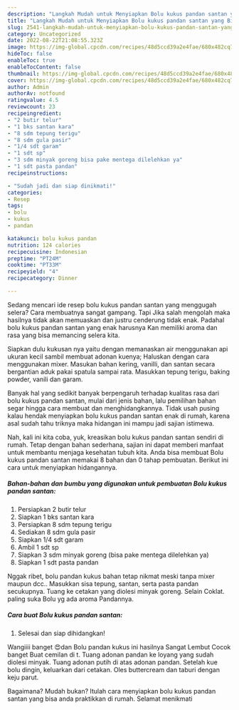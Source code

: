```yaml
---
description: "Langkah Mudah untuk Menyiapkan Bolu kukus pandan santan yang Bisa Manjain Lidah, Buat Buka Puasa Enak"
title: "Langkah Mudah untuk Menyiapkan Bolu kukus pandan santan yang Bisa Manjain Lidah, Buat Buka Puasa Enak"
slug: 2541-langkah-mudah-untuk-menyiapkan-bolu-kukus-pandan-santan-yang-bisa-manjain-lidah-buat-buka-puasa-enak
category: Uncategorized
date: 2022-08-22T21:08:55.323Z
image: https://img-global.cpcdn.com/recipes/48d5ccd39a2e4fae/680x482cq70/bolu-kukus-pandan-santan-foto-resep-utama.jpg
hideToc: false
enableToc: true
enableTocContent: false
thumbnail: https://img-global.cpcdn.com/recipes/48d5ccd39a2e4fae/680x482cq70/bolu-kukus-pandan-santan-foto-resep-utama.jpg
cover: https://img-global.cpcdn.com/recipes/48d5ccd39a2e4fae/680x482cq70/bolu-kukus-pandan-santan-foto-resep-utama.jpg
author: Admin
authorAv: notfound
ratingvalue: 4.5
reviewcount: 23
recipeingredient:
- "2 butir telur"
- "1 bks santan kara"
- "8 sdm tepung terigu"
- "8 sdm gula pasir"
- "1/4 sdt garam"
- "1 sdt sp"
- "3 sdm minyak goreng bisa pake mentega dilelehkan ya"
- "1 sdt pasta pandan"
recipeinstructions:

- "Sudah jadi dan siap dinikmati!"
categories:
- Resep
tags:
- bolu
- kukus
- pandan

katakunci: bolu kukus pandan 
nutrition: 124 calories
recipecuisine: Indonesian
preptime: "PT24M"
cooktime: "PT33M"
recipeyield: "4"
recipecategory: Dinner

---
```



Sedang mencari ide resep bolu kukus pandan santan yang menggugah selera? Cara membuatnya sangat gampang. Tapi Jika salah mengolah maka hasilnya tidak akan memuaskan dan justru cenderung tidak enak. Padahal bolu kukus pandan santan yang enak harusnya Kan memiliki aroma dan rasa yang bisa memancing selera kita.


Siapkan dulu kukusan nya yaitu dengan memanaskan air menggunakan api ukuran kecil sambil membuat adonan kuenya; Haluskan dengan cara menggunakan mixer. Masukan bahan kering, vanilli, dan santan secara bergantian aduk pakai spatula sampai rata. Masukkan tepung terigu, baking powder, vanili dan garam.

Banyak hal yang sedikit banyak berpengaruh terhadap kualitas rasa dari bolu kukus pandan santan, mulai dari jenis bahan, lalu pemilihan bahan segar hingga cara membuat dan menghidangkannya. Tidak usah pusing kalau hendak menyiapkan bolu kukus pandan santan enak di rumah, karena asal sudah tahu triknya maka hidangan ini mampu jadi sajian istimewa.


Nah, kali ini kita coba, yuk, kreasikan bolu kukus pandan santan sendiri di rumah. Tetap dengan bahan sederhana, sajian ini dapat memberi manfaat untuk membantu menjaga kesehatan tubuh kita. Anda bisa membuat Bolu kukus pandan santan memakai 8 bahan dan 0 tahap pembuatan. Berikut ini cara untuk menyiapkan hidangannya.

<!--inarticleads1-->

##### Bahan-bahan dan bumbu yang digunakan untuk pembuatan Bolu kukus pandan santan:

1. Persiapkan 2 butir telur
1. Siapkan 1 bks santan kara
1. Persiapkan 8 sdm tepung terigu
1. Sediakan 8 sdm gula pasir
1. Siapkan 1/4 sdt garam
1. Ambil 1 sdt sp
1. Siapkan 3 sdm minyak goreng (bisa pake mentega dilelehkan ya)
1. Siapkan 1 sdt pasta pandan


Nggak ribet, bolu pandan kukus bahan tetap nikmat meski tanpa mixer maupun dcc.. Masukkan sisa tepung, santan, serta pasta pandan secukupnya. Tuang ke cetakan yang diolesi minyak goreng. Selain Coklat. paling suka Bolu yg ada aroma Pandannya. 

<!--inarticleads2-->

##### Cara buat Bolu kukus pandan santan:


1. Selesai dan siap dihidangkan!

Wangiiii banget 😍dan Bolu pandan kukus ini hasilnya Sangat Lembut Cocok banget Buat cemilan di t. Tuang adonan pandan ke loyang yang sudah diolesi minyak. Tuang adonan putih di atas adonan pandan. Setelah kue bolu dingin, keluarkan dari cetakan. Oles buttercream dan taburi dengan keju parut. 

Bagaimana? Mudah bukan? Itulah cara menyiapkan bolu kukus pandan santan yang bisa anda praktikkan di rumah. Selamat menikmati
